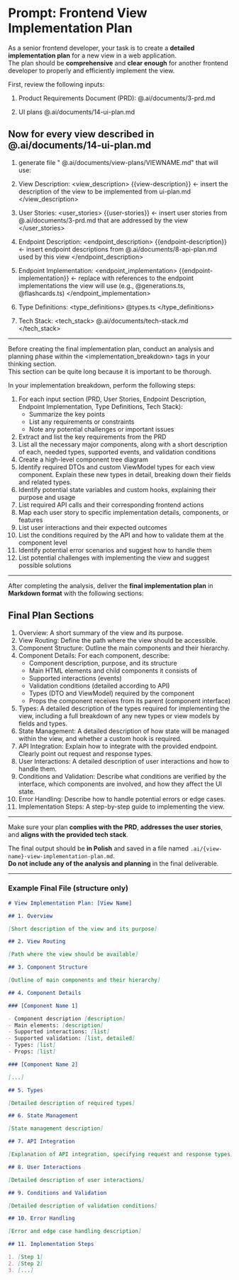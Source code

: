 # Prompt: Frontend View Implementation Plan

As a senior frontend developer, your task is to create a **detailed implementation plan** for a new view in a web application.  
The plan should be **comprehensive** and **clear enough** for another frontend developer to properly and efficiently implement the view.

First, review the following inputs:

1. Product Requirements Document (PRD):
   <prd>
   @.ai/documents/3-prd.md
   </prd>

2. UI plans @.ai/documents/14-ui-plan.md



## Now for every view described in @.ai/documents/14-ui-plan.md 

1. generate file " @.ai/documents/view-plans/VIEWNAME.md" that will use:

2. View Description:
   <view_description>
   {{view-description}} <- insert the description of the view to be implemented from ui-plan.md
   </view_description>

3. User Stories:
   <user_stories>
   {{user-stories}} <- insert user stories from  @.ai/documents/3-prd.md that are addressed by the view
   </user_stories>

4. Endpoint Description:
   <endpoint_description>
   {{endpoint-description}} <- insert endpoint descriptions from  @.ai/documents/8-api-plan.md used by this view
   </endpoint_description>

5. Endpoint Implementation:
   <endpoint_implementation>
   {{endpoint-implementation}} <- replace with references to the endpoint implementations the view will use (e.g., @generations.ts, @flashcards.ts)
   </endpoint_implementation>

6. Type Definitions:
   <type_definitions>
   @types.ts
   </type_definitions>

7. Tech Stack:
   <tech_stack>
    @.ai/documents/tech-stack.md
   </tech_stack>

---

Before creating the final implementation plan, conduct an analysis and planning phase within the <implementation_breakdown> tags in your thinking section.  
This section can be quite long because it is important to be thorough.

In your implementation breakdown, perform the following steps:

1. For each input section (PRD, User Stories, Endpoint Description, Endpoint Implementation, Type Definitions, Tech Stack):
   - Summarize the key points
   - List any requirements or constraints
   - Note any potential challenges or important issues
2. Extract and list the key requirements from the PRD
3. List all the necessary major components, along with a short description of each, needed types, supported events, and validation conditions
4. Create a high-level component tree diagram
5. Identify required DTOs and custom ViewModel types for each view component. Explain these new types in detail, breaking down their fields and related types.
6. Identify potential state variables and custom hooks, explaining their purpose and usage
7. List required API calls and their corresponding frontend actions
8. Map each user story to specific implementation details, components, or features
9. List user interactions and their expected outcomes
10. List the conditions required by the API and how to validate them at the component level
11. Identify potential error scenarios and suggest how to handle them
12. List potential challenges with implementing the view and suggest possible solutions

---

After completing the analysis, deliver the **final implementation plan** in **Markdown format** with the following sections:

## Final Plan Sections

1. Overview: A short summary of the view and its purpose.
2. View Routing: Define the path where the view should be accessible.
3. Component Structure: Outline the main components and their hierarchy.
4. Component Details: For each component, describe:
   - Component description, purpose, and its structure
   - Main HTML elements and child components it consists of
   - Supported interactions (events)
   - Validation conditions (detailed according to API)
   - Types (DTO and ViewModel) required by the component
   - Props the component receives from its parent (component interface)
5. Types: A detailed description of the types required for implementing the view, including a full breakdown of any new types or view models by fields and types.
6. State Management: A detailed description of how state will be managed within the view, and whether a custom hook is required.
7. API Integration: Explain how to integrate with the provided endpoint. Clearly point out request and response types.
8. User Interactions: A detailed description of user interactions and how to handle them.
9. Conditions and Validation: Describe what conditions are verified by the interface, which components are involved, and how they affect the UI state.
10. Error Handling: Describe how to handle potential errors or edge cases.
11. Implementation Steps: A step-by-step guide to implementing the view.

---

Make sure your plan **complies with the PRD**, **addresses the user stories**, and **aligns with the provided tech stack**.

The final output should be **in Polish** and saved in a file named `.ai/{view-name}-view-implementation-plan.md`.  
**Do not include any of the analysis and planning** in the final deliverable.

---

### Example Final File (structure only)

```markdown
# View Implementation Plan: [View Name]

## 1. Overview

[Short description of the view and its purpose]

## 2. View Routing

[Path where the view should be available]

## 3. Component Structure

[Outline of main components and their hierarchy]

## 4. Component Details

### [Component Name 1]

- Component description [description]
- Main elements: [description]
- Supported interactions: [list]
- Supported validation: [list, detailed]
- Types: [list]
- Props: [list]

### [Component Name 2]

[...]

## 5. Types

[Detailed description of required types]

## 6. State Management

[State management description]

## 7. API Integration

[Explanation of API integration, specifying request and response types]

## 8. User Interactions

[Detailed description of user interactions]

## 9. Conditions and Validation

[Detailed description of validation conditions]

## 10. Error Handling

[Error and edge case handling description]

## 11. Implementation Steps

1. [Step 1]
2. [Step 2]
3. [...]
```

